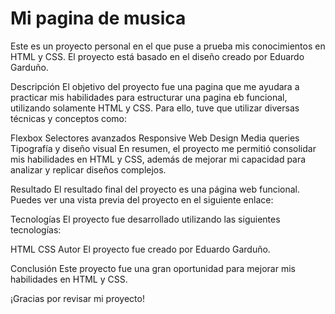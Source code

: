 # Mi pagina de musica
Este es un proyecto personal en el que puse a prueba mis conocimientos en HTML y CSS. El proyecto está basado en el diseño creado por Eduardo Garduño.

Descripción
El objetivo del proyecto fue una pagina que me ayudara a practicar mis habilidades para estructurar una pagina eb funcional, utilizando solamente HTML y CSS. Para ello, tuve que utilizar diversas técnicas y conceptos como:

Flexbox
Selectores avanzados
Responsive Web Design
Media queries
Tipografía y diseño visual
En resumen, el proyecto me permitió consolidar mis habilidades en HTML y CSS, además de mejorar mi capacidad para analizar y replicar diseños complejos.

Resultado
El resultado final del proyecto es una página web funcional. Puedes ver una vista previa del proyecto en el siguiente enlace:

Tecnologías
El proyecto fue desarrollado utilizando las siguientes tecnologías:

HTML
CSS
Autor
El proyecto fue creado por Eduardo Garduño.

Conclusión
Este proyecto fue una gran oportunidad para mejorar mis habilidades en HTML y CSS.

¡Gracias por revisar mi proyecto!
